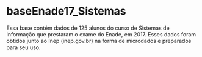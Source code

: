 # baseEnade17_Sistemas
Essa base contém dados de 125 alunos do curso de Sistemas de Informação que prestaram o exame do Enade, em 2017. Esses dados foram obtidos junto ao Inep (inep.gov.br) na forma de microdados e preparados para seu uso. 
